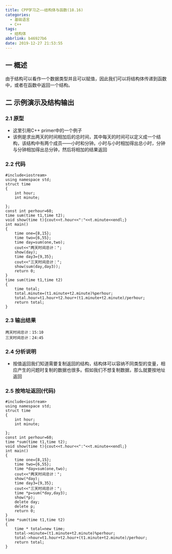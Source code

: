 ```yaml
---
title: CPP学习之——结构体与函数(18.16)
categories:
  - 基础语言
  - C++
tags:
  - 结构体
abbrlink: b46927b6
date: 2019-12-27 21:53:55
---
```

## 一 概述

由于结构可以看作一个数据类型并且可以赋值，因此我们可以将结构体传递到函数中，或者在函数中返回一个结构。  

<!--more-->

## 二 示例演示及结构输出

### 2.1 原型

* 这里引用C++ primer中的一个例子
* 该例是求出两天的时间相加后的总时间，其中每天的时间可以定义成一个结构，该结构中有两个成员——小时和分钟。小时与小时相加得出总小时，分钟与分钟相加得出总分钟，然后将相加的结果返回

### 2.2 代码

```
#include<iostream>
using namespace std;
struct time
{
	int hour;
	int minute;

};
const int perhour=60;
time sum(time t1,time t2);
void show(time t){cout<<t.hour<<":"<<t.minute<<endl;}
int main()
{
	time one={8,15};
	time two={6,55};
	time day=sum(one,two);
	cout<<"两天时间总计：";
	show(day);
	time day3={9,35};
	cout<<"三天时间总计：";
	show(sum(day,day3));
	return 0;
}
time sum(time t1,time t2)
{
	time total;
	total.minute=(t1.minute+t2.minute)%perhour;
	total.hour=t1.hour+t2.hour+(t1.minute+t2.minute)/perhour;
	return total;
}
```

### 2.3 输出结果

```
两天时间总计：15:10
三天时间总计：24:45
```

### 2.4 分析说明

* 按值返回我们知道需要复制返回的结构，结构体可以容纳不同类型的变量，相应产生的问题时复制的数据也很多。假如我们不想复制数据，那么就要按地址返回

### 2.5 按地址返回(代码)

```
#include<iostream>
using namespace std;
struct time
{
	int hour;
	int minute;

};
const int perhour=60;
time *sum(time t1,time t2);
void show(time t){cout<<t.hour<<":"<<t.minute<<endl;}
int main()
{
	time one={8,15};
	time two={6,55};
	time *day=sum(one,two);
	cout<<"两天时间总计：";
	show(*day);
	time day3={9,35};
	cout<<"三天时间总计：";
	time *p=sum(*day,day3);
	show(*p);
	delete day;
	delete p;
	return 0;
}
time *sum(time t1,time t2)
{
	time * total=new time;
	total->minute=(t1.minute+t2.minute)%perhour;
	total->hour=t1.hour+t2.hour+(t1.minute+t2.minute)/perhour;
	return total;
}
```

